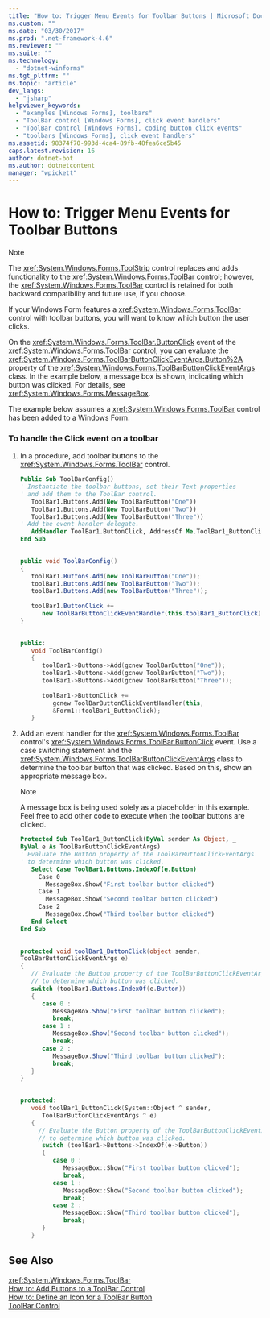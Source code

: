 ```yaml
---
title: "How to: Trigger Menu Events for Toolbar Buttons | Microsoft Docs"
ms.custom: ""
ms.date: "03/30/2017"
ms.prod: ".net-framework-4.6"
ms.reviewer: ""
ms.suite: ""
ms.technology: 
  - "dotnet-winforms"
ms.tgt_pltfrm: ""
ms.topic: "article"
dev_langs: 
  - "jsharp"
helpviewer_keywords: 
  - "examples [Windows Forms], toolbars"
  - "ToolBar control [Windows Forms], click event handlers"
  - "ToolBar control [Windows Forms], coding button click events"
  - "toolbars [Windows Forms], click event handlers"
ms.assetid: 98374f70-993d-4ca4-89fb-48fea6ce5b45
caps.latest.revision: 16
author: dotnet-bot
ms.author: dotnetcontent
manager: "wpickett"
---
```

# How to: Trigger Menu Events for Toolbar Buttons
> [!NOTE]
>  The <xref:System.Windows.Forms.ToolStrip> control replaces and adds functionality to the <xref:System.Windows.Forms.ToolBar> control; however, the <xref:System.Windows.Forms.ToolBar> control is retained for both backward compatibility and future use, if you choose.  
  
 If your Windows Form features a <xref:System.Windows.Forms.ToolBar> control with toolbar buttons, you will want to know which button the user clicks.  
  
 On the <xref:System.Windows.Forms.ToolBar.ButtonClick> event of the <xref:System.Windows.Forms.ToolBar> control, you can evaluate the <xref:System.Windows.Forms.ToolBarButtonClickEventArgs.Button%2A> property of the <xref:System.Windows.Forms.ToolBarButtonClickEventArgs> class. In the example below, a message box is shown, indicating which button was clicked. For details, see <xref:System.Windows.Forms.MessageBox>.  
  
 The example below assumes a <xref:System.Windows.Forms.ToolBar> control has been added to a Windows Form.  
  
### To handle the Click event on a toolbar  
  
1.  In a procedure, add toolbar buttons to the <xref:System.Windows.Forms.ToolBar> control.  
  
    ```vb  
    Public Sub ToolBarConfig()  
    ' Instantiate the toolbar buttons, set their Text properties  
    ' and add them to the ToolBar control.  
       ToolBar1.Buttons.Add(New ToolBarButton("One"))  
       ToolBar1.Buttons.Add(New ToolBarButton("Two"))  
       ToolBar1.Buttons.Add(New ToolBarButton("Three"))  
    ' Add the event handler delegate.  
       AddHandler ToolBar1.ButtonClick, AddressOf Me.ToolBar1_ButtonClick  
    End Sub  
  
    ```  
  
    ```csharp  
    public void ToolBarConfig()   
    {  
       toolBar1.Buttons.Add(new ToolBarButton("One"));  
       toolBar1.Buttons.Add(new ToolBarButton("Two"));  
       toolBar1.Buttons.Add(new ToolBarButton("Three"));  
  
       toolBar1.ButtonClick +=   
          new ToolBarButtonClickEventHandler(this.toolBar1_ButtonClick);  
    }  
  
    ```  
  
    ```cpp  
    public:  
       void ToolBarConfig()  
       {  
          toolBar1->Buttons->Add(gcnew ToolBarButton("One"));  
          toolBar1->Buttons->Add(gcnew ToolBarButton("Two"));  
          toolBar1->Buttons->Add(gcnew ToolBarButton("Three"));  
  
          toolBar1->ButtonClick +=   
             gcnew ToolBarButtonClickEventHandler(this,  
             &Form1::toolBar1_ButtonClick);  
       }  
    ```  
  
2.  Add an event handler for the <xref:System.Windows.Forms.ToolBar> control's <xref:System.Windows.Forms.ToolBar.ButtonClick> event. Use a case switching statement and the <xref:System.Windows.Forms.ToolBarButtonClickEventArgs> class to determine the toolbar button that was clicked. Based on this, show an appropriate message box.  
  
    > [!NOTE]
    >  A message box is being used solely as a placeholder in this example. Feel free to add other code to execute when the toolbar buttons are clicked.  
  
    ```vb  
    Protected Sub ToolBar1_ButtonClick(ByVal sender As Object, _  
    ByVal e As ToolBarButtonClickEventArgs)  
    ' Evaluate the Button property of the ToolBarButtonClickEventArgs  
    ' to determine which button was clicked.  
       Select Case ToolBar1.Buttons.IndexOf(e.Button)  
         Case 0  
           MessageBox.Show("First toolbar button clicked")  
         Case 1  
           MessageBox.Show("Second toolbar button clicked")  
         Case 2  
           MessageBox.Show("Third toolbar button clicked")  
       End Select  
    End Sub  
  
    ```  
  
    ```csharp  
    protected void toolBar1_ButtonClick(object sender,  
    ToolBarButtonClickEventArgs e)  
    {  
       // Evaluate the Button property of the ToolBarButtonClickEventArgs  
       // to determine which button was clicked.  
       switch (toolBar1.Buttons.IndexOf(e.Button))  
       {  
          case 0 :  
             MessageBox.Show("First toolbar button clicked");  
             break;  
          case 1 :  
             MessageBox.Show("Second toolbar button clicked");  
             break;  
          case 2 :  
             MessageBox.Show("Third toolbar button clicked");  
             break;  
       }  
    }  
  
    ```  
  
    ```cpp  
    protected:  
       void toolBar1_ButtonClick(System::Object ^ sender,  
          ToolBarButtonClickEventArgs ^ e)  
       {  
         // Evaluate the Button property of the ToolBarButtonClickEventArgs  
         // to determine which button was clicked.  
          switch (toolBar1->Buttons->IndexOf(e->Button))  
          {  
             case 0 :  
                MessageBox::Show("First toolbar button clicked");  
                break;  
             case 1 :  
                MessageBox::Show("Second toolbar button clicked");  
                break;  
             case 2 :  
                MessageBox::Show("Third toolbar button clicked");  
                break;  
          }  
       }  
    ```  
  
## See Also  
 <xref:System.Windows.Forms.ToolBar>   
 [How to: Add Buttons to a ToolBar Control](../../../../docs/framework/winforms/controls/how-to-add-buttons-to-a-toolbar-control.md)   
 [How to: Define an Icon for a ToolBar Button](../../../../docs/framework/winforms/controls/how-to-define-an-icon-for-a-toolbar-button.md)   
 [ToolBar Control](../../../../docs/framework/winforms/controls/toolbar-control-windows-forms.md)